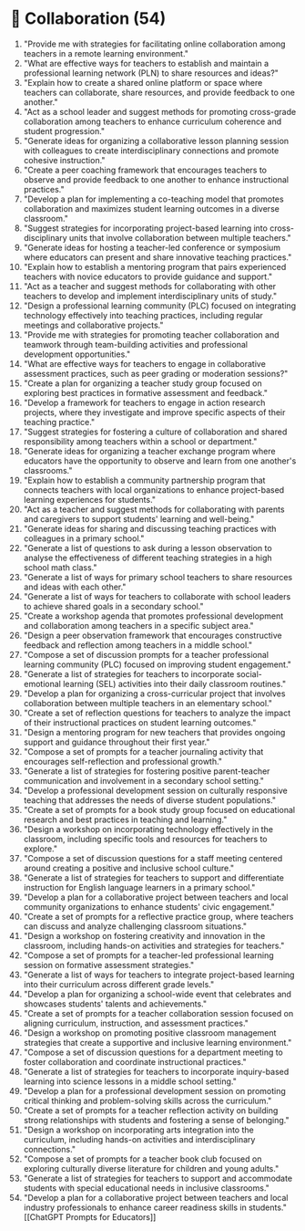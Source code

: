 ---
---

# 🤝 Collaboration (54)

1. "Provide me with strategies for facilitating online collaboration among teachers in a remote learning environment."
2. "What are effective ways for teachers to establish and maintain a professional learning network (PLN) to share resources and ideas?"
3. "Explain how to create a shared online platform or space where teachers can collaborate, share resources, and provide feedback to one another."
4. "Act as a school leader and suggest methods for promoting cross-grade collaboration among teachers to enhance curriculum coherence and student progression."
5. "Generate ideas for organizing a collaborative lesson planning session with colleagues to create interdisciplinary connections and promote cohesive instruction."
6. "Create a peer coaching framework that encourages teachers to observe and provide feedback to one another to enhance instructional practices."
7. "Develop a plan for implementing a co-teaching model that promotes collaboration and maximizes student learning outcomes in a diverse classroom."
8. "Suggest strategies for incorporating project-based learning into cross-disciplinary units that involve collaboration between multiple teachers."
9. "Generate ideas for hosting a teacher-led conference or symposium where educators can present and share innovative teaching practices."
10. "Explain how to establish a mentoring program that pairs experienced teachers with novice educators to provide guidance and support."
11. "Act as a teacher and suggest methods for collaborating with other teachers to develop and implement interdisciplinary units of study."
12. "Design a professional learning community (PLC) focused on integrating technology effectively into teaching practices, including regular meetings and collaborative projects."
13. "Provide me with strategies for promoting teacher collaboration and teamwork through team-building activities and professional development opportunities."
14. "What are effective ways for teachers to engage in collaborative assessment practices, such as peer grading or moderation sessions?"
15. "Create a plan for organizing a teacher study group focused on exploring best practices in formative assessment and feedback."
16. "Develop a framework for teachers to engage in action research projects, where they investigate and improve specific aspects of their teaching practice."
17. "Suggest strategies for fostering a culture of collaboration and shared responsibility among teachers within a school or department."
18. "Generate ideas for organizing a teacher exchange program where educators have the opportunity to observe and learn from one another's classrooms."
19. "Explain how to establish a community partnership program that connects teachers with local organizations to enhance project-based learning experiences for students."
20. "Act as a teacher and suggest methods for collaborating with parents and caregivers to support students' learning and well-being."
21. "Generate ideas for sharing and discussing teaching practices with colleagues in a primary school."
22. "Generate a list of questions to ask during a lesson observation to analyse the effectiveness of different teaching strategies in a high school math class."
23. "Generate a list of ways for primary school teachers to share resources and ideas with each other."
24. "Generate a list of ways for teachers to collaborate with school leaders to achieve shared goals in a secondary school."
25. "Create a workshop agenda that promotes professional development and collaboration among teachers in a specific subject area."
26. "Design a peer observation framework that encourages constructive feedback and reflection among teachers in a middle school."
27. "Compose a set of discussion prompts for a teacher professional learning community (PLC) focused on improving student engagement."
28. "Generate a list of strategies for teachers to incorporate social-emotional learning (SEL) activities into their daily classroom routines."
29. "Develop a plan for organizing a cross-curricular project that involves collaboration between multiple teachers in an elementary school."
30. "Create a set of reflection questions for teachers to analyze the impact of their instructional practices on student learning outcomes."
31. "Design a mentoring program for new teachers that provides ongoing support and guidance throughout their first year."
32. "Compose a set of prompts for a teacher journaling activity that encourages self-reflection and professional growth."
33. "Generate a list of strategies for fostering positive parent-teacher communication and involvement in a secondary school setting."
34. "Develop a professional development session on culturally responsive teaching that addresses the needs of diverse student populations."
35. "Create a set of prompts for a book study group focused on educational research and best practices in teaching and learning."
36. "Design a workshop on incorporating technology effectively in the classroom, including specific tools and resources for teachers to explore."
37. "Compose a set of discussion questions for a staff meeting centered around creating a positive and inclusive school culture."
38. "Generate a list of strategies for teachers to support and differentiate instruction for English language learners in a primary school."
39. "Develop a plan for a collaborative project between teachers and local community organizations to enhance students' civic engagement."
40. "Create a set of prompts for a reflective practice group, where teachers can discuss and analyze challenging classroom situations."
41. "Design a workshop on fostering creativity and innovation in the classroom, including hands-on activities and strategies for teachers."
42. "Compose a set of prompts for a teacher-led professional learning session on formative assessment strategies."
43. "Generate a list of ways for teachers to integrate project-based learning into their curriculum across different grade levels."
44. "Develop a plan for organizing a school-wide event that celebrates and showcases students' talents and achievements."
45. "Create a set of prompts for a teacher collaboration session focused on aligning curriculum, instruction, and assessment practices."
46. "Design a workshop on promoting positive classroom management strategies that create a supportive and inclusive learning environment."
47. "Compose a set of discussion questions for a department meeting to foster collaboration and coordinate instructional practices."
48. "Generate a list of strategies for teachers to incorporate inquiry-based learning into science lessons in a middle school setting."
49. "Develop a plan for a professional development session on promoting critical thinking and problem-solving skills across the curriculum."
50. "Create a set of prompts for a teacher reflection activity on building strong relationships with students and fostering a sense of belonging."
51. "Design a workshop on incorporating arts integration into the curriculum, including hands-on activities and interdisciplinary connections."
52. "Compose a set of prompts for a teacher book club focused on exploring culturally diverse literature for children and young adults."
53. "Generate a list of strategies for teachers to support and accommodate students with special educational needs in inclusive classrooms."
54. "Develop a plan for a collaborative project between teachers and local industry professionals to enhance career readiness skills in students."
[[ChatGPT Prompts for Educators]]
